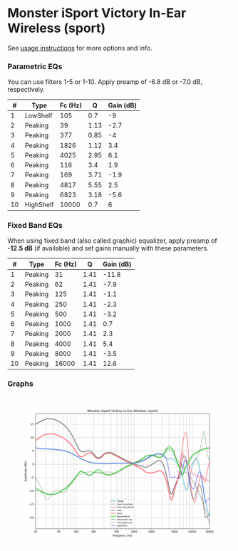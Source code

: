 # Monster iSport Victory In-Ear Wireless (sport)
See [usage instructions](https://github.com/jaakkopasanen/AutoEq#usage) for more options and info.

### Parametric EQs
You can use filters 1-5 or 1-10. Apply preamp of -6.8 dB or -7.0 dB, respectively.

|   # | Type      |   Fc (Hz) |    Q |   Gain (dB) |
|-----|-----------|-----------|------|-------------|
|   1 | LowShelf  |       105 | 0.7  |        -9   |
|   2 | Peaking   |        39 | 1.13 |        -2.7 |
|   3 | Peaking   |       377 | 0.85 |        -4   |
|   4 | Peaking   |      1826 | 1.12 |         3.4 |
|   5 | Peaking   |      4025 | 2.95 |         6.1 |
|   6 | Peaking   |       116 | 3.4  |         1.9 |
|   7 | Peaking   |       169 | 3.71 |        -1.9 |
|   8 | Peaking   |      4817 | 5.55 |         2.5 |
|   9 | Peaking   |      6823 | 3.18 |        -5.6 |
|  10 | HighShelf |     10000 | 0.7  |         6   |

### Fixed Band EQs
When using fixed band (also called graphic) equalizer, apply preamp of **-12.5 dB** (if available) and set gains manually with these parameters.

|   # | Type    |   Fc (Hz) |    Q |   Gain (dB) |
|-----|---------|-----------|------|-------------|
|   1 | Peaking |        31 | 1.41 |       -11.8 |
|   2 | Peaking |        62 | 1.41 |        -7.9 |
|   3 | Peaking |       125 | 1.41 |        -1.1 |
|   4 | Peaking |       250 | 1.41 |        -2.3 |
|   5 | Peaking |       500 | 1.41 |        -3.2 |
|   6 | Peaking |      1000 | 1.41 |         0.7 |
|   7 | Peaking |      2000 | 1.41 |         2.3 |
|   8 | Peaking |      4000 | 1.41 |         5.4 |
|   9 | Peaking |      8000 | 1.41 |        -3.5 |
|  10 | Peaking |     16000 | 1.41 |        12.6 |

### Graphs
![](./Monster%20iSport%20Victory%20In-Ear%20Wireless%20(sport).png)
